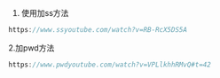 
1. 使用加ss方法

```objectivec
https://www.ssyoutube.com/watch?v=RB-RcX5DS5A
```

2.加pwd方法

```objectivec
https://www.pwdyoutube.com/watch?v=VPLlkhhRMvQ#t=42
```


